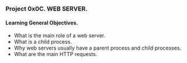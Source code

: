 ### Project 0x0C. WEB SERVER.

#### Learning General Objectives.  
- What is the main role of a web server.  
- What is a child process.  
- Why web servers usually have a parent process and child processes.  
- What are the main HTTP requests.  